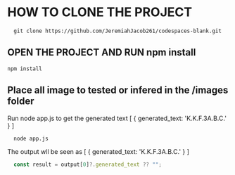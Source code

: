 <h1>HOW TO CLONE THE PROJECT</h1>

``` 
  git clone https://github.com/JeremiahJacob261/codespaces-blank.git
```

<h2>OPEN THE PROJECT AND RUN npm install</h2>

```
npm install
```

<h2>Place all image to tested or infered in the /images folder</h2>
<p>Run node app.js to get the generated text [ { generated_text: 'K.K.F.3A.B.C.' } ]</p>

```
  node app.js
```

<p> The output wll be seen as [ { generated_text: 'K.K.F.3A.B.C.' } ]</p>

```js
  const result = output[0]?.generated_text ?? "";
```

